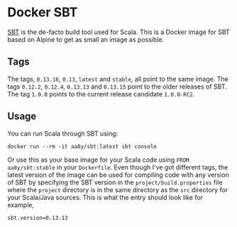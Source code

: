 # Docker SBT

[SBT](http://www.scala-sbt.org/) is the de-facto build tool used for Scala. This is a Docker image for SBT based on Alpine to get as small an image as possible.

## Tags 

The tags, `0.13.16`, `0.13`, `latest` and `stable`, all point to the same image. The tags `0.12.2`, `0.12.4`, `0.13.13` and `0.13.15` point to the older releases of SBT. The tag `1.0.0` points to the current release candidate `1.0.0-RC2`.

## Usage

You can run Scala through SBT using:
```
docker run --rm -it aa8y/sbt:latest sbt console
```
Or use this as your base image for your Scala code using `FROM aa8y/sbt:stable` in your `Dockerfile`. Even though I've got different tags, the latest version of the image can be used for compiling code with any version of SBT by specifying the SBT version in the `project/build.properties` file where the `project` directory is in the same directory as the `src` directory for your Scala/Java sources. This is what the entry should look like for example,
```
sbt.version=0.13.13
```
